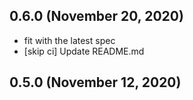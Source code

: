 ## 0.6.0 (November 20, 2020)

- fit with the latest spec
- [skip ci] Update README.md

## 0.5.0 (November 12, 2020)



